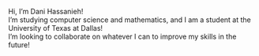 Hi, I’m Dani Hassanieh!<br>
I’m studying computer science and mathematics, and I am a student at the University of Texas at Dallas!<br>
I’m looking to collaborate on whatever I can to improve my skills in the future!<br>
